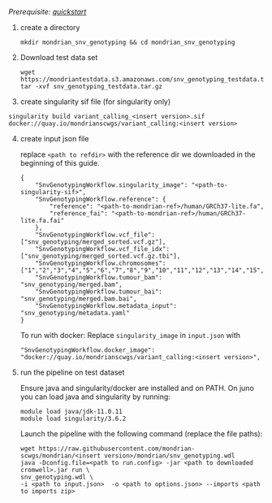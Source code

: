 

*Prerequisite: [quickstart](README.md)*


1. create a directory 
    ```
    mkdir mondrian_snv_genotyping && cd mondrian_snv_genotyping
    ```
2. Download test data set

    ```
    wget https://mondriantestdata.s3.amazonaws.com/snv_genotyping_testdata.tar.gz
    tar -xvf snv_genotyping_testdata.tar.gz
    ```
3. create singularity sif file (for singularity only)
```
singularity build variant_calling_<insert version>.sif docker://quay.io/mondrianscwgs/variant_calling:<insert version>
```


4. create input json file

    replace `<path to refdir>` with the reference dir we downloaded in the beginning of this guide.
    
    ```
    {
        "SnvGenotypingWorkflow.singularity_image": "<path-to-singularity-sif>",
        "SnvGenotypingWorkflow.reference": {
            "reference": "<path-to-mondrian-ref>/human/GRCh37-lite.fa",
            "reference_fai": "<path-to-mondrian-ref>/human/GRCh37-lite.fa.fai"
        },
        "SnvGenotypingWorkflow.vcf_file": ["snv_genotyping/merged_sorted.vcf.gz"],
        "SnvGenotypingWorkflow.vcf_file_idx": ["snv_genotyping/merged_sorted.vcf.gz.tbi"],
        "SnvGenotypingWorkflow.chromosomes": ["1","2","3","4","5","6","7","8","9","10","11","12","13","14","15","16","17","18","19","20","21","22","X","Y"],
        "SnvGenotypingWorkflow.tumour_bam": "snv_genotyping/merged.bam",
        "SnvGenotypingWorkflow.tumour_bai": "snv_genotyping/merged.bam.bai",
        "SnvGenotypingWorkflow.metadata_input": "snv_genotyping/metadata.yaml"
    }
    ```

    To run with docker: Replace `singularity_image` in `input.json` with
    ```
    "SnvGenotypingWorkflow.docker_image": "docker://quay.io/mondrianscwgs/variant_calling:<insert version>",
    ```

5. run the pipeline on test dataset

    Ensure java and singularity/docker are installed and on PATH. On juno you can load  java and singularity by running:
    
    ```
    module load java/jdk-11.0.11
    module load singularity/3.6.2
    ```
    
    Launch the pipeline with the following command (replace the file paths):
    
    ```
    wget https://raw.githubusercontent.com/mondrian-scwgs/mondrian/<insert version>/mondrian/snv_genotyping.wdl
    java -Dconfig.file=<path to run.config> -jar <path to downloaded cromwell>.jar run \
    snv_genotyping.wdl \
    -i <path to input.json>  -o <path to options.json> --imports <path to imports zip>
    ```
